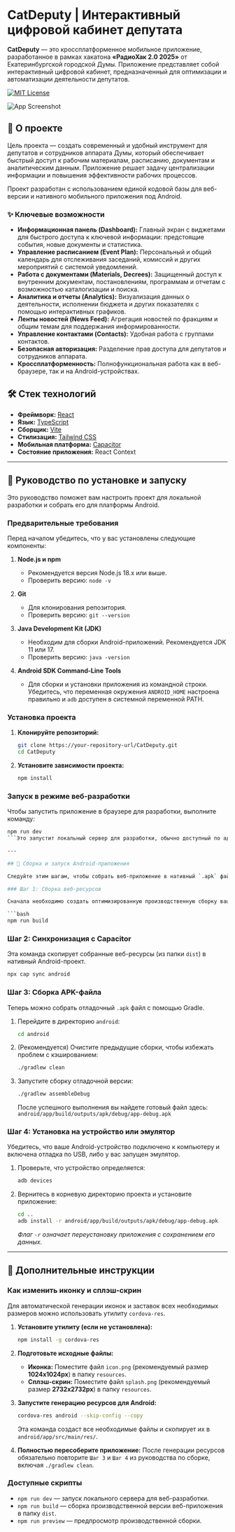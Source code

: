 # CatDeputy | Интерактивный цифровой кабинет депутата

**CatDeputy** — это кроссплатформенное мобильное приложение, разработанное в рамках хакатона **«РадиоХак 2.0 2025»** от Екатеринбургской городской Думы. Приложение представляет собой интерактивный цифровой кабинет, предназначенный для оптимизации и автоматизации деятельности депутатов.

[![MIT License](https://img.shields.io/badge/License-MIT-green.svg)](https://choosealicense.com/licenses/mit/)

![App Screenshot](https://i.imgur.com/L3lrTWv.png)

## 📄 О проекте

Цель проекта — создать современный и удобный инструмент для депутатов и сотрудников аппарата Думы, который обеспечивает быстрый доступ к рабочим материалам, расписанию, документам и аналитическим данным. Приложение решает задачу централизации информации и повышения эффективности рабочих процессов.

Проект разработан с использованием единой кодовой базы для веб-версии и нативного мобильного приложения под Android.

### ✨ Ключевые возможности

*   **Информационная панель (Dashboard):** Главный экран с виджетами для быстрого доступа к ключевой информации: предстоящие события, новые документы и статистика.
*   **Управление расписанием (Event Plan):** Персональный и общий календарь для отслеживания заседаний, комиссий и других мероприятий с системой уведомлений.
*   **Работа с документами (Materials, Decrees):** Защищенный доступ к внутренним документам, постановлениям, программам и отчетам с возможностью каталогизации и поиска.
*   **Аналитика и отчеты (Analytics):** Визуализация данных о деятельности, исполнении бюджета и других показателях с помощью интерактивных графиков.
*   **Ленты новостей (News Feed):** Агрегация новостей по фракциям и общим темам для поддержания информированности.
*   **Управление контактами (Contacts):** Удобная работа с группами контактов.
*   **Безопасная авторизация:** Разделение прав доступа для депутатов и сотрудников аппарата.
*   **Кроссплатформенность:** Полнофункциональная работа как в веб-браузере, так и на Android-устройствах.

## 🛠️ Стек технологий

*   **Фреймворк:** [React](https://reactjs.org/)
*   **Язык:** [TypeScript](https://www.typescriptlang.org/)
*   **Сборщик:** [Vite](https://vitejs.dev/)
*   **Стилизация:** [Tailwind CSS](https://tailwindcss.com/)
*   **Мобильная платформа:** [Capacitor](https://capacitorjs.com/)
*   **Состояние приложения:** React Context

---

## 🚀 Руководство по установке и запуску

Это руководство поможет вам настроить проект для локальной разработки и собрать его для платформы Android.

### Предварительные требования

Перед началом убедитесь, что у вас установлены следующие компоненты:

1.  **Node.js и npm**
    *   Рекомендуется версия Node.js 18.x или выше.
    *   Проверить версию: `node -v`

2.  **Git**
    *   Для клонирования репозитория.
    *   Проверить версию: `git --version`

3.  **Java Development Kit (JDK)**
    *   Необходим для сборки Android-приложений. Рекомендуется JDK 11 или 17.
    *   Проверить версию: `java -version`

4.  **Android SDK Command-Line Tools**
    *   Для сборки и установки приложения из командной строки. Убедитесь, что переменная окружения `ANDROID_HOME` настроена правильно и `adb` доступен в системной переменной PATH.

### Установка проекта

1.  **Клонируйте репозиторий:**
    ```bash
    git clone https://your-repository-url/CatDeputy.git
    cd CatDeputy
    ```

2.  **Установите зависимости проекта:**
    ```bash
    npm install
    ```

### Запуск в режиме веб-разработки

Чтобы запустить приложение в браузере для разработки, выполните команду:

```bash
npm run dev
```Это запустит локальный сервер для разработки, обычно доступный по адресу `http://localhost:5173`.

---

## 📱 Сборка и запуск Android-приложения

Следуйте этим шагам, чтобы собрать веб-приложение в нативный `.apk` файл для Android.

### Шаг 1: Сборка веб-ресурсов

Сначала необходимо создать оптимизированную производственную сборку вашего React-приложения. Все статические файлы будут помещены в папку `dist`.

```bash
npm run build
```

### Шаг 2: Синхронизация с Capacitor

Эта команда скопирует собранные веб-ресурсы (из папки `dist`) в нативный Android-проект.

```bash
npx cap sync android
```

### Шаг 3: Сборка APK-файла

Теперь можно собрать отладочный `.apk` файл с помощью Gradle.

1.  Перейдите в директорию `android`:
    ```bash
    cd android
    ```

2.  (Рекомендуется) Очистите предыдущие сборки, чтобы избежать проблем с кэшированием:
    ```bash
    ./gradlew clean
    ```

3.  Запустите сборку отладочной версии:
    ```bash
    ./gradlew assembleDebug
    ```
    После успешного выполнения вы найдете готовый файл здесь:
    `android/app/build/outputs/apk/debug/app-debug.apk`

### Шаг 4: Установка на устройство или эмулятор

Убедитесь, что ваше Android-устройство подключено к компьютеру и включена отладка по USB, либо у вас запущен эмулятор.

1.  Проверьте, что устройство определяется:
    ```bash
    adb devices
    ```

2.  Вернитесь в корневую директорию проекта и установите приложение:
    ```bash
    cd ..
    adb install -r android/app/build/outputs/apk/debug/app-debug.apk
    ```
    *Флаг `-r` означает переустановку приложения с сохранением его данных.*

---

## 🎨 Дополнительные инструкции

### Как изменить иконку и сплэш-скрин

Для автоматической генерации иконок и заставок всех необходимых размеров можно использовать утилиту `cordova-res`.

1.  **Установите утилиту (если не установлена):**
    ```bash
    npm install -g cordova-res
    ```

2.  **Подготовьте исходные файлы:**
    *   **Иконка:** Поместите файл `icon.png` (рекомендуемый размер **1024x1024px**) в папку `resources`.
    *   **Сплэш-скрин:** Поместите файл `splash.png` (рекомендуемый размер **2732x2732px**) в папку `resources`.

3.  **Запустите генерацию ресурсов для Android:**
    ```bash
    cordova-res android --skip-config --copy
    ```
    Эта команда создаст все необходимые файлы и скопирует их в `android/app/src/main/res/`.

4.  **Полностью пересоберите приложение:**
    После генерации ресурсов обязательно повторите `Шаг 3` и `Шаг 4` из руководства по сборке, включая `./gradlew clean`.

### Доступные скрипты

*   `npm run dev` — запуск локального сервера для веб-разработки.
*   `npm run build` — сборка производственной версии веб-приложения в папку `dist`.
*   `npm run preview` — предпросмотр производственной сборки.
